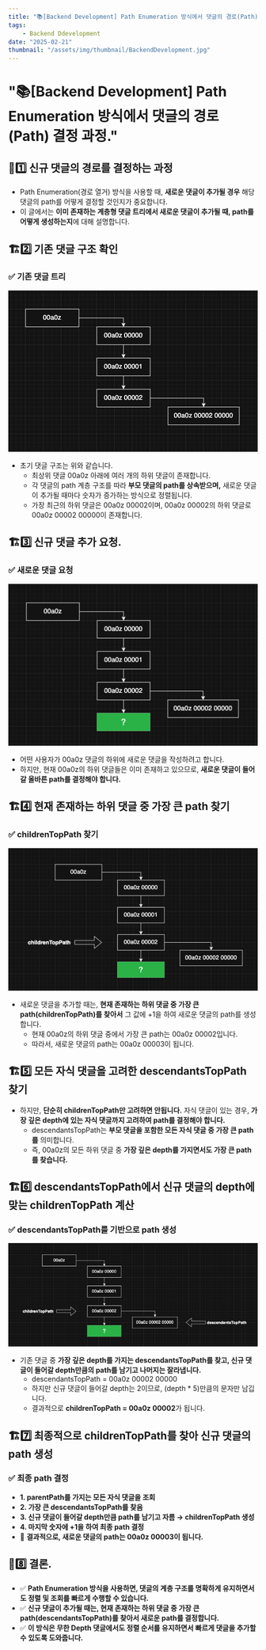 ```yaml
---
title: "📚[Backend Development] Path Enumeration 방식에서 댓글의 경로(Path) 결정 과정."
tags:
    - Backend Ddevelopment
date: "2025-02-21"
thumbnail: "/assets/img/thumbnail/BackendDevelopment.jpg"
---
```


# "📚[Backend Development] Path Enumeration 방식에서 댓글의 경로(Path) 결정 과정."
## 📌1️⃣ 신규 댓글의 경로를 결정하는 과정
- Path Enumeration(경로 열거) 방식을 사용할 때, **새로운 댓글이 추가될 경우** 해당 댓글의 path를 어떻게 결정할 것인지가 중요합니다.
- 이 글에서는 **이미 존재하는 계층형 댓글 트리에서 새로운 댓글이 추가될 때, path를 어떻게 생성하는지**에 대해 설명합니다.

## 🏗️2️⃣ 기존 댓글 구조 확인
### ✅ 기존 댓글 트리

<img src = "https://github.com/devKobe24/images2/blob/main/this_is_backend_img/infinite-depth-example_3.png?raw=true">

- 초기 댓글 구조는 위와 같습니다.
    - 최상위 댓글 00a0z 아래에 여러 개의 하위 댓글이 존재합니다.
    - 각 댓글의 path 계층 구조를 따라 **부모 댓글의 path를 상속받으며,** 새로운 댓글이 추가될 때마다 숫자가 증가하는 방식으로 정렬됩니다.
    - 가장 최근의 하위 댓글은 00a0z 00002이며, 00a0z 00002의 하위 댓글로 00a0z 00002 00000이 존재합니다.

## 🏗️3️⃣ 신규 댓글 추가 요청.
### ✅ 새로운 댓글 요청

<img src = "https://github.com/devKobe24/images2/blob/main/this_is_backend_img/infinite-depth-example_4.png?raw=true">

- 어떤 사용자가 00a0z 댓글의 하위에 새로운 댓글을 작성하려고 합니다.
- 하지만, 현재 00a0z의 하위 댓글들은 이미 존재하고 있으므로, **새로운 댓글이 들어갈 올바른 path를 결정해야 합니다.**

## 🏗️4️⃣ 현재 존재하는 하위 댓글 중 가장 큰 path 찾기
### ✅ childrenTopPath 찾기

<img src = "https://github.com/devKobe24/images2/blob/main/this_is_backend_img/infinite-depth-example_5.png?raw=true">

- 새로운 댓글을 추가할 때는, **현재 존재하는 하위 댓글 중 가장 큰 path(childrenTopPath)를 찾아서** 그 값에 +1을 하여 새로운 댓글의 path를 생성합니다.
    - 현재 00a0z의 하위 댓글 중에서 가장 큰 path는 00a0z 00002입니다.
    - 따라서, 새로운 댓글의 path는 00a0z 00003이 됩니다.

## 🏗️5️⃣ 모든 자식 댓글을 고려한 descendantsTopPath 찾기

- 하지만, **단순히 childrenTopPath만 고려하면 안됩니다.** 자식 댓글이 있는 경우, **가장 깊은 depth에 있는 자식 댓글까지 고려하여 path를 결정해야 합니다.**
    - descendantsTopPath는 **부모 댓글을 포함한 모든 자식 댓글 중 가장 큰 path를** 의미합니다.
    - 즉, 00a0z의 모든 하위 댓글 중 **가장 깊은 depth를 가지면서도 가장 큰 path를 찾습니다.**

## 🏗️6️⃣ descendantsTopPath에서 신규 댓글의 depth에 맞는 childrenTopPath 계산
### ✅ descendantsTopPath를 기반으로 path 생성

<img src = "https://github.com/devKobe24/images2/blob/main/this_is_backend_img/infinite-depth-example_6.png?raw=true">

- 기존 댓글 중 **가장 깊은 depth를 가지는 descendantsTopPath를 찾고, 신규 댓글이 들어갈 depth만큼의 path를 남기고 나머지는 잘라냅니다.**
    - descendantsTopPath = 00a0z 00002 00000
    - 하지만 신규 댓글이 들어갈 depth는 2이므로, (depth * 5)만큼의 문자만 남깁니다.
    - 결과적으로 **childrenTopPath = 00a0z 00002**가 됩니다.

## 🏗️7️⃣ 최종적으로 childrenTopPath를 찾아 신규 댓글의 path 생성
### ✅ 최종 path 결정
- **1. parentPath를 가지는 모든 자식 댓글을 조회**
- **2. 가장 큰 descendantsTopPath를 찾음**
- **3. 신규 댓글이 들어갈 depth만큼 path를 남기고 자름 → childrenTopPath 생성**
- **4. 마지막 숫자에 +1을 하여 최종 path 결정**
- 📌 **결과적으로, 새로운 댓글의 path는 00a0z 00003이 됩니다.**

## 🚀8️⃣ 결론.

- ✅ **Path Enumeration 방식을 사용하면, 댓글의 계층 구조를 명확하게 유지하면서도 정렬 및 조회를 빠르게 수행할 수 있습니다.**
- ✅ **신규 댓글이 추가될 때는, 현재 존재하는 하위 댓글 중 가장 큰 path(descendantsTopPath)를 찾아서 새로운 path를 결정합니다.**
- ✅ **이 방식은 무한 Depth 댓글에서도 정렬 순서를 유지하면서 빠르게 댓글을 추가할 수 있도록 도와줍니다.**
